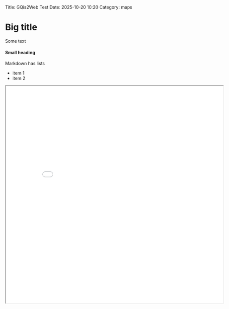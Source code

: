 Title: GQis2Web Test
Date: 2025-10-20 10:20
Category: maps

# Big title

Some text

#### Small heading

Markdown has lists

- item 1
- item 2

 <iframe src="./maps/chicago_neighborhoods/index.html" height="700" width="700"></iframe> 